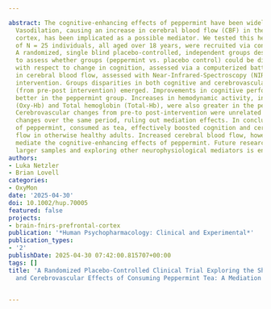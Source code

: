 ---
abstract: The cognitive‐enhancing effects of peppermint have been widely reported.
  Vasodilation, causing an increase in cerebral blood flow (CBF) in the prefrontal
  cortex, has been implicated as a possible mediator. We tested this here. A total
  of N = 25 individuals, all aged over 18 years, were recruited via convenience sampling.
  A randomized, single blind placebo‐controlled, independent groups design was used
  to assess whether groups (peppermint vs. placebo control) could be differentiated
  with respect to change in cognition, assessed via a computerized battery, and change
  in cerebral blood flow, assessed with Near‐Infrared‐Spectroscopy (NIRS), from pre‐post
  intervention. Groups disparities in both cognitive and cerebrovascular change scores
  (from pre‐post intervention) emerged. Improvements in cognitive performance were
  better in the peppermint group. Increases in hemodynamic activity, indexed by Oxygenated
  (Oxy‐Hb) and Total hemoglobin (Total‐Hb), were also greater in the peppermint group.
  Cerebrovascular changes from pre‐to post‐intervention were unrelated to cognitive
  changes over the same period, ruling out mediation effects. In conclusion, 200 mL
  of peppermint, consumed as tea, effectively boosted cognition and cerebral blood
  flow in otherwise healthy adults. Increased cerebral blood flow, however, did not
  mediate the cognitive‐enhancing effects of peppermint. Future research incorporating
  larger samples and exploring other neurophysiological mediators is encouraged.
authors:
- Luka Netzler
- Brian Lovell
categories:
- OxyMon
date: '2025-04-30'
doi: 10.1002/hup.70005
featured: false
projects:
- brain-fnirs-prefrontal-cortex
publication: '*Human Psychopharmacology: Clinical and Experimental*'
publication_types:
- '2'
publishDate: 2025-04-30 07:42:00.815707+00:00
tags: []
title: 'A Randomized Placebo‐Controlled Clinical Trial Exploring the Short‐Term Cognitive
  and Cerebrovascular Effects of Consuming Peppermint Tea: A Mediation Study'

---
